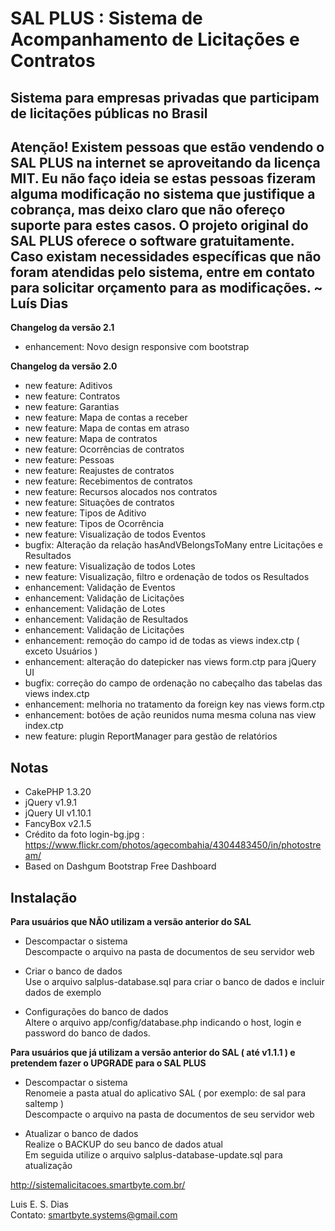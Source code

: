 # SAL PLUS : Sistema de Acompanhamento de Licitações e Contratos    

## Sistema para empresas privadas que participam de licitações públicas no Brasil

## Atenção! Existem pessoas que estão vendendo o SAL PLUS na internet se aproveitando da licença MIT. Eu não faço ideia se estas pessoas fizeram alguma modificação no sistema que justifique a cobrança, mas deixo claro que não ofereço suporte para estes casos. O projeto original do SAL PLUS oferece o software gratuitamente. Caso existam necessidades específicas que não foram atendidas pelo sistema, entre em contato para solicitar orçamento para as modificações. ~ Luís Dias

**Changelog da versão 2.1**  
* enhancement: Novo design responsive com bootstrap  

**Changelog da versão 2.0**  
* new feature: Aditivos  
* new feature: Contratos  
* new feature: Garantias  
* new feature: Mapa de contas a receber  
* new feature: Mapa de contas em atraso  
* new feature: Mapa de contratos  
* new feature: Ocorrências de contratos  
* new feature: Pessoas  
* new feature: Reajustes de contratos  
* new feature: Recebimentos de contratos  
* new feature: Recursos alocados nos contratos  
* new feature: Situações de contratos  
* new feature: Tipos de Aditivo  
* new feature: Tipos de Ocorrência   
* new feature: Visualização de todos Eventos  
* bugfix: Alteração da relação hasAndVBelongsToMany entre Licitações e Resultados  
* new feature: Visualização de todos Lotes  
* new feature: Visualização, filtro e ordenação de todos os Resultados  
* enhancement: Validação de Eventos  
* enhancement: Validação de Licitações  
* enhancement: Validação de Lotes  
* enhancement: Validação de Resultados  
* enhancement: Validação de Licitações  
* enhancement: remoção do campo id de todas as views index.ctp ( exceto Usuários )  
* enhancement: alteração do datepicker nas views form.ctp para jQuery UI  
* bugfix: correção do campo de ordenação no cabeçalho das tabelas das views index.ctp  
* enhancement: melhoria no tratamento da foreign key nas views form.ctp  
* enhancement: botões de ação reunidos numa mesma coluna nas view index.ctp  
* new feature: plugin ReportManager para gestão de relatórios  

## Notas  

* CakePHP 1.3.20  
* jQuery v1.9.1  
* jQuery UI v1.10.1
* FancyBox v2.1.5  
* Crédito da foto login-bg.jpg : https://www.flickr.com/photos/agecombahia/4304483450/in/photostream/
* Based on Dashgum Bootstrap Free Dashboard

## Instalação  

**Para usuários que NÃO utilizam a versão anterior do SAL**  

* Descompactar o sistema  
Descompacte o arquivo na pasta de documentos de seu servidor web  

* Criar o banco de dados  
Use o arquivo salplus-database.sql para criar o banco de dados e incluir dados de exemplo  

* Configurações do banco de dados  
Altere o arquivo app/config/database.php indicando o host, login e password do banco de dados.  

**Para usuários que já utilizam a versão anterior do SAL ( até v1.1.1 ) e pretendem fazer o UPGRADE para o SAL PLUS**  

* Descompactar o sistema  
Renomeie a pasta atual do aplicativo SAL ( por exemplo: de sal para saltemp )  
Descompacte o arquivo na pasta de documentos de seu servidor web 

* Atualizar o banco de dados  
Realize o BACKUP do seu banco de dados atual  
Em seguida utilize o arquivo salplus-database-update.sql para atualização  

http://sistemalicitacoes.smartbyte.com.br/  

Luis E. S. Dias  
Contato: smartbyte.systems@gmail.com
